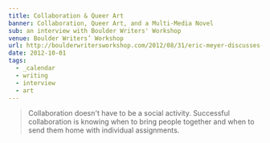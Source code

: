 ```yaml
---
title: Collaboration & Queer Art
banner: Collaboration, Queer Art, and a Multi-Media Novel
sub: an interview with Boulder Writers' Workshop
venue: Boulder Writers’ Workshop
url: http://boulderwritersworkshop.com/2012/08/31/eric-meyer-discusses-collaboration-queer-art-and-his-multi-media-novel/
date: 2012-10-01
tags:
  - _calendar
  - writing
  - interview
  - art
---
```


> Collaboration doesn't have to be a social activity.
> Successful collaboration is knowing when to bring people together
> and when to send them home with individual assignments.

